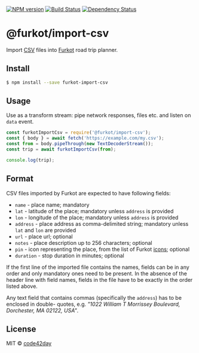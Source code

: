 [![NPM version][npm-image]][npm-url]
[![Build Status][build-image]][build-url]
[![Dependency Status][deps-image]][deps-url]

# @furkot/import-csv

Import [CSV] files into [Furkot] road trip planner.

## Install

```sh
$ npm install --save furkot-import-csv
```

## Usage

Use as a transform stream: pipe network responses, files etc. and listen on `data` event.

```js
const furkotImportCsv = require('@furkot/import-csv');
const { body } = await fetch('https://example.com/my.csv');
const from = body.pipeThrough(new TextDecoderStream());
const trip = await furkotImportCsv(from);

console.log(trip);
```

## Format

CSV files imported by Furkot are expected to have following fields:
- `name` - place name; mandatory
- `lat` - latitude of the place; mandatory unless `address` is provided
- `lon` - longitude of the place; mandatory unless `address` is provided
- `address` - place address as comma-delimited string; mandatory unless `lat` and `lon` are provided
- `url` - place url; optional
- `notes` - place description up to 256 characters; optional
- `pin` - icon representing the place, from the list of Furkot [icons]; optional
- `duration` - stop duration in minutes; optional

If the first line of the imported file contains the names, fields can be in any order and only
mandatory ones need to be present. In the absence of the header line with field names, fields in the
file have to be exactly in the order listed above.

Any text field that contains commas (specifically the `address`) has to be enclosed in double-
quotes, e.g. *"1022 William T Morrissey Boulevard, Dorchester, MA 02122, USA"*.

## License

MIT © [code42day](https://code42day.com)

[Furkot]: https://furkot.com
[CSV]: http://en.wikipedia.org/wiki/Comma-separated_values
[icons]: https://furkot.github.io/icon-fonts/build/furkot.html

[npm-image]: https://img.shields.io/npm/v/@furkot/import-csv
[npm-url]: https://npmjs.org/package/@furkot/import-csv

[build-url]: https://github.com/furkot/import-csv/actions/workflows/check.yaml
[build-image]: https://img.shields.io/github/actions/workflow/status/furkot/import-csv/check.yaml?branch=main

[deps-image]: https://img.shields.io/librariesio/release/npm/@furkot/import-csv
[deps-url]: https://libraries.io/npm/@furkot%2Fimport-csv
